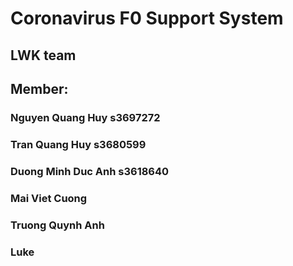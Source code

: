 # Coronavirus F0 Support System

## LWK team

## Member:

### Nguyen Quang Huy s3697272

### Tran Quang Huy s3680599

### Duong Minh Duc Anh s3618640

### Mai Viet Cuong

### Truong Quynh Anh

### Luke

